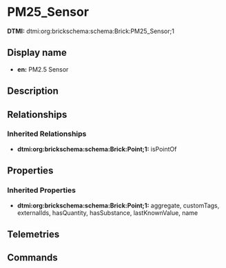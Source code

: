 # PM25_Sensor
**DTMI:** dtmi:org:brickschema:schema:Brick:PM25_Sensor;1
## Display name
- **en:** PM2.5 Sensor
## Description
## Relationships
### Inherited Relationships
* **dtmi:org:brickschema:schema:Brick:Point;1:** isPointOf
## Properties
### Inherited Properties
* **dtmi:org:brickschema:schema:Brick:Point;1:** aggregate, customTags, externalIds, hasQuantity, hasSubstance, lastKnownValue, name
## Telemetries
## Commands

